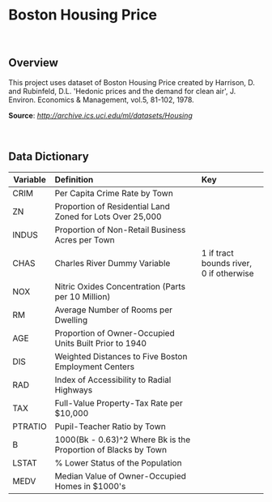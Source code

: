 # **Boston Housing Price**

<br>

## Overview

This project uses dataset of Boston Housing Price created by Harrison, D. and Rubinfeld, D.L. 'Hedonic prices and the demand for clean air', J. Environ. Economics & Management, vol.5, 81-102, 1978. 

**Source**: *http://archive.ics.uci.edu/ml/datasets/Housing*

<br>

## Data Dictionary

| Variable | Definition                                                   | Key                                         |
| -------- | :----------------------------------------------------------- | :------------------------------------------ |
| CRIM     | Per Capita Crime Rate by Town                                |                                             |
| ZN       | Proportion of Residential Land Zoned for Lots Over 25,000    |                                             |
| INDUS    | Proportion of Non-Retail Business Acres per Town             |                                             |
| CHAS     | Charles River Dummy Variable                                 | 1 if tract bounds river,<br> 0 if otherwise |
| NOX      | Nitric Oxides Concentration (Parts per 10 Million)           |                                             |
| RM       | Average Number of Rooms per Dwelling                         |                                             |
| AGE      | Proportion of Owner-Occupied Units Built Prior to 1940       |                                             |
| DIS      | Weighted Distances to Five Boston Employment Centers         |                                             |
| RAD      | Index of Accessibility to Radial Highways                    |                                             |
| TAX      | Full-Value Property-Tax Rate per $10,000                     |                                             |
| PTRATIO  | Pupil-Teacher Ratio by Town                                  |                                             |
| B        | 1000(Bk - 0.63)^2 Where Bk is the Proportion of Blacks by Town |                                             |
| LSTAT    | % Lower Status of the Population                             |                                             |
| MEDV     | Median Value of Owner-Occupied Homes in $1000's              |                                             |

